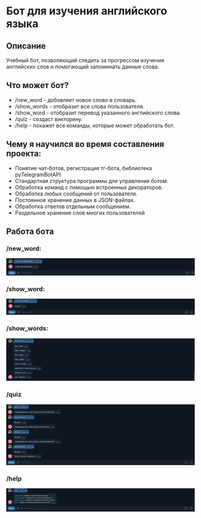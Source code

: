 # Бот для изучения английского языка

## Описание
Учебный бот, позволяющий следить за прогрессом изучения английских слов и помогающий запоминать данные слова.
## Что может бот?
- /new_word - добовляет новое слово в словарь.
- /show_words - отобразит все слова пользователя.
- /show_word - отобразит перевод указанного английского слова.
- /quiz - создаст викторину.
- /help - покажет все команды, которые может обработать бот.
## Чему я научился во время составления проекта:
- Понятие чат-ботов, регистрация тг-бота, библиотека pyTelegramBotAPI
- Стандартная структура программы для управления ботом.
- Обработка команд с помощью встроенных декораторов.
- Обработка любых сообщений от пользователя.
- Постоянное хранение данных в JSON-файлах.
- Обработка ответов отдельным сообщением.
- Раздельное хранение слов многих пользователей
## Работа бота

### /new_word:
![](screens/new_word.png)
### /show_word:
![](screens/show_word.png)
### /show_words:
![](screens/show_words.png)
### /quiz
![](screens/quiz.png)
### /help
![](screens/help.png)